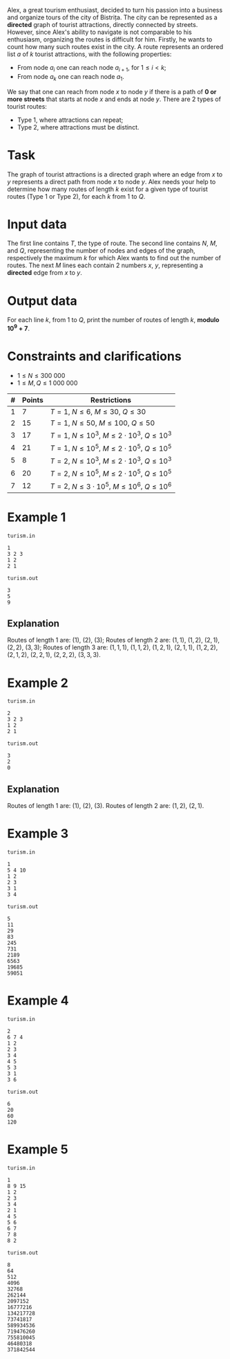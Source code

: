 
Alex, a great tourism enthusiast, decided to turn his passion into a business and organize tours of the city of Bistrița. The city can be represented as a **directed** graph of tourist attractions, directly connected by streets. However, since Alex's ability to navigate is not comparable to his enthusiasm, organizing the routes is difficult for him. Firstly, he wants to count how many such routes exist in the city. A route represents an ordered list $a$ of $k$ tourist attractions, with the following properties:

* From node $a_i$ one can reach node $a_{i+1}$, for $1 \le i < k$;
* From node $a_k$ one can reach node $a_1$.

We say that one can reach from node $x$ to node $y$ if there is a path of **$0$ or more streets** that starts at node $x$ and ends at node $y$. There are $2$ types of tourist routes:

* Type $1$, where attractions can repeat;
* Type $2$, where attractions must be distinct.

# Task

The graph of tourist attractions is a directed graph where an edge from $x$ to $y$ represents a direct path from node $x$ to node $y$. Alex needs your help to determine how many routes of length $k$ exist for a given type of tourist routes (Type $1$ or Type $2$), for each $k$ from $1$ to $Q$.

# Input data

The first line contains $T$, the type of route. The second line contains $N$, $M$, and $Q$, representing the number of nodes and edges of the graph, respectively the maximum $k$ for which Alex wants to find out the number of routes. The next $M$ lines each contain 2 numbers $x$, $y$, representing a **directed** edge from $x$ to $y$.

# Output data

For each line $k$, from $1$ to $Q$, print the number of routes of length $k$, **modulo $10^9 + 7$**.

# Constraints and clarifications

* $1 \leq N \leq 300\ 000$
* $1 \leq M, Q \leq 1\ 000\ 000$

| # | Points | Restrictions |
| - | - | - |
| 1 | 7 | $T = 1$, $N \leq 6$, $M \leq 30$, $Q \leq 30$ |
| 2 | 15 | $T = 1$, $N \leq 50$, $M \leq 100$, $Q \leq 50$ |
| 3 | 17 | $T = 1$, $N \leq 10^3$, $M \leq 2 \cdot 10^3$, $Q \leq 10^3$ |
| 4 | 21 | $T = 1$, $N \leq 10^5$, $M \leq 2 \cdot 10^5$, $Q \leq 10^5$ |
| 5 | 8 | $T = 2$, $N \leq 10^3$, $M \leq 2 \cdot 10^3$, $Q \leq 10^3$ |
| 6 | 20 | $T = 2$, $N \leq 10^5$, $M \leq 2 \cdot 10^5$, $Q \leq 10^5$ |
| 7 | 12 | $T = 2$, $N \leq 3 \cdot 10^5$, $M \leq 10^6$, $Q \leq 10^6$ |

# Example 1

`turism.in`
```
1
3 2 3
1 2
2 1
```

`turism.out`
```
3
5
9
```

## Explanation
Routes of length $1$ are: $(1)$, $(2)$, $(3)$;
Routes of length $2$ are: $(1, 1)$, $(1, 2)$, $(2, 1)$, $(2, 2)$, $(3, 3)$;
Routes of length $3$ are: $(1, 1, 1)$, $(1, 1, 2)$, $(1, 2, 1)$, $(2, 1, 1)$, $(1, 2, 2)$, $(2, 1, 2)$, $(2, 2, 1)$, $(2, 2, 2)$, $(3, 3, 3)$.

# Example 2

`turism.in`
```
2
3 2 3
1 2
2 1
```

`turism.out`
```
3
2
0
```

## Explanation

Routes of length $1$ are: $(1)$, $(2)$, $(3)$.
Routes of length $2$ are: $(1, 2)$, $(2, 1)$.

# Example 3

`turism.in`
```
1
5 4 10
1 2
2 3
3 1
3 4
```

`turism.out`
```
5
11
29
83
245
731
2189
6563
19685
59051
```

# Example 4

`turism.in`
```
2
6 7 4
1 2
2 3
3 4
4 5
5 3
3 1
3 6
```

`turism.out`
```
6
20
60
120
```

# Example 5

`turism.in`
```
1
8 9 15
1 2
2 3
3 4
2 1
4 5
5 6
6 7
7 8
8 2
```

`turism.out`
```
8
64
512
4096
32768
262144
2097152
16777216
134217728
73741817
589934536
719476260
755810045
46480318
371842544
```
